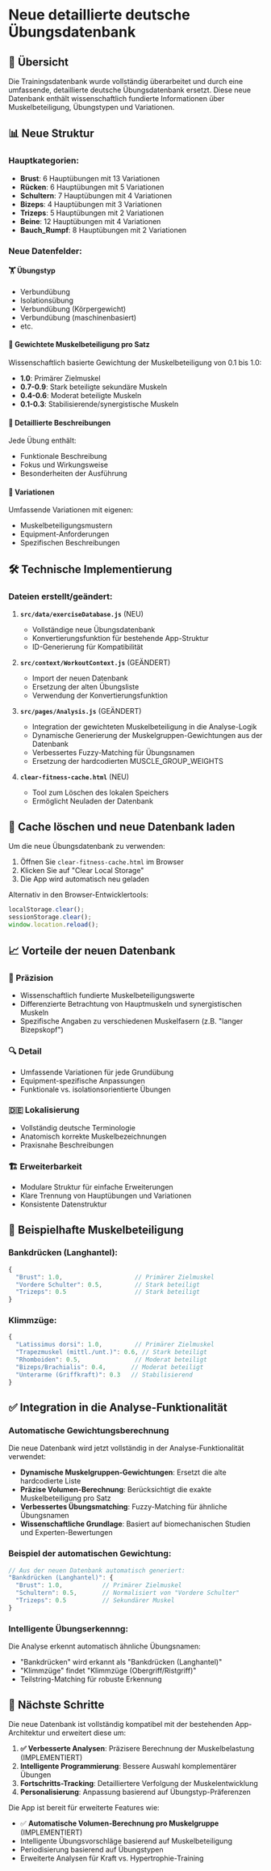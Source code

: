 # Neue detaillierte deutsche Übungsdatenbank

## 🎯 Übersicht

Die Trainingsdatenbank wurde vollständig überarbeitet und durch eine umfassende, detaillierte deutsche Übungsdatenbank ersetzt. Diese neue Datenbank enthält wissenschaftlich fundierte Informationen über Muskelbeteiligung, Übungstypen und Variationen.

## 📊 Neue Struktur

### Hauptkategorien:
- **Brust**: 6 Hauptübungen mit 13 Variationen
- **Rücken**: 6 Hauptübungen mit 5 Variationen  
- **Schultern**: 7 Hauptübungen mit 4 Variationen
- **Bizeps**: 4 Hauptübungen mit 3 Variationen
- **Trizeps**: 5 Hauptübungen mit 2 Variationen
- **Beine**: 12 Hauptübungen mit 4 Variationen
- **Bauch_Rumpf**: 8 Hauptübungen mit 2 Variationen

### Neue Datenfelder:

#### 🏋️ Übungstyp
- Verbundübung
- Isolationsübung  
- Verbundübung (Körpergewicht)
- Verbundübung (maschinenbasiert)
- etc.

#### 💪 Gewichtete Muskelbeteiligung pro Satz
Wissenschaftlich basierte Gewichtung der Muskelbeteiligung von 0.1 bis 1.0:
- **1.0**: Primärer Zielmuskel
- **0.7-0.9**: Stark beteiligte sekundäre Muskeln
- **0.4-0.6**: Moderat beteiligte Muskeln
- **0.1-0.3**: Stabilisierende/synergistische Muskeln

#### 📝 Detaillierte Beschreibungen
Jede Übung enthält:
- Funktionale Beschreibung
- Fokus und Wirkungsweise
- Besonderheiten der Ausführung

#### 🔄 Variationen
Umfassende Variationen mit eigenen:
- Muskelbeteiligungsmustern
- Equipment-Anforderungen
- Spezifischen Beschreibungen

## 🛠️ Technische Implementierung

### Dateien erstellt/geändert:

1. **`src/data/exerciseDatabase.js`** (NEU)
   - Vollständige neue Übungsdatenbank
   - Konvertierungsfunktion für bestehende App-Struktur
   - ID-Generierung für Kompatibilität

2. **`src/context/WorkoutContext.js`** (GEÄNDERT)
   - Import der neuen Datenbank
   - Ersetzung der alten Übungsliste
   - Verwendung der Konvertierungsfunktion

3. **`src/pages/Analysis.js`** (GEÄNDERT)
   - Integration der gewichteten Muskelbeteiligung in die Analyse-Logik
   - Dynamische Generierung der Muskelgruppen-Gewichtungen aus der Datenbank
   - Verbessertes Fuzzy-Matching für Übungsnamen
   - Ersetzung der hardcodierten MUSCLE_GROUP_WEIGHTS

4. **`clear-fitness-cache.html`** (NEU)
   - Tool zum Löschen des lokalen Speichers
   - Ermöglicht Neuladen der Datenbank

## 🔧 Cache löschen und neue Datenbank laden

Um die neue Übungsdatenbank zu verwenden:

1. Öffnen Sie `clear-fitness-cache.html` im Browser
2. Klicken Sie auf "Clear Local Storage"
3. Die App wird automatisch neu geladen

Alternativ in den Browser-Entwicklertools:
```javascript
localStorage.clear();
sessionStorage.clear();
window.location.reload();
```

## 📈 Vorteile der neuen Datenbank

### 🎯 Präzision
- Wissenschaftlich fundierte Muskelbeteiligungswerte
- Differenzierte Betrachtung von Hauptmuskeln und synergistischen Muskeln
- Spezifische Angaben zu verschiedenen Muskelfasern (z.B. "langer Bizepskopf")

### 🔍 Detail
- Umfassende Variationen für jede Grundübung
- Equipment-spezifische Anpassungen
- Funktionale vs. isolationsorientierte Übungen

### 🇩🇪 Lokalisierung
- Vollständig deutsche Terminologie
- Anatomisch korrekte Muskelbezeichnungen
- Praxisnahe Beschreibungen

### 🏗️ Erweiterbarkeit
- Modulare Struktur für einfache Erweiterungen
- Klare Trennung von Hauptübungen und Variationen
- Konsistente Datenstruktur

## 🧮 Beispielhafte Muskelbeteiligung

### Bankdrücken (Langhantel):
```javascript
{
  "Brust": 1.0,                    // Primärer Zielmuskel
  "Vordere Schulter": 0.5,         // Stark beteiligt
  "Trizeps": 0.5                   // Stark beteiligt
}
```

### Klimmzüge:
```javascript
{
  "Latissimus dorsi": 1.0,         // Primärer Zielmuskel
  "Trapezmuskel (mittl./unt.)": 0.6, // Stark beteiligt
  "Rhomboiden": 0.5,               // Moderat beteiligt
  "Bizeps/Brachialis": 0.4,       // Moderat beteiligt
  "Unterarme (Griffkraft)": 0.3   // Stabilisierend
}
```

## ✅ Integration in die Analyse-Funktionalität

### Automatische Gewichtungsberechnung
Die neue Datenbank wird jetzt vollständig in der Analyse-Funktionalität verwendet:

- **Dynamische Muskelgruppen-Gewichtungen**: Ersetzt die alte hardcodierte Liste
- **Präzise Volumen-Berechnung**: Berücksichtigt die exakte Muskelbeteiligung pro Satz
- **Verbessertes Übungsmatching**: Fuzzy-Matching für ähnliche Übungsnamen
- **Wissenschaftliche Grundlage**: Basiert auf biomechanischen Studien und Experten-Bewertungen

### Beispiel der automatischen Gewichtung:
```javascript
// Aus der neuen Datenbank automatisch generiert:
"Bankdrücken (Langhantel)": {
  "Brust": 1.0,           // Primärer Zielmuskel
  "Schultern": 0.5,       // Normalisiert von "Vordere Schulter"
  "Trizeps": 0.5          // Sekundärer Muskel
}
```

### Intelligente Übungserkennng:
Die Analyse erkennt automatisch ähnliche Übungsnamen:
- "Bankdrücken" wird erkannt als "Bankdrücken (Langhantel)"
- "Klimmzüge" findet "Klimmzüge (Obergriff/Ristgriff)"
- Teilstring-Matching für robuste Erkennung

## 🚀 Nächste Schritte

Die neue Datenbank ist vollständig kompatibel mit der bestehenden App-Architektur und erweitert diese um:

1. **✅ Verbesserte Analysen**: Präzisere Berechnung der Muskelbelastung (IMPLEMENTIERT)
2. **Intelligente Programmierung**: Bessere Auswahl komplementärer Übungen
3. **Fortschritts-Tracking**: Detailliertere Verfolgung der Muskelentwicklung
4. **Personalisierung**: Anpassung basierend auf Übungstyp-Präferenzen

Die App ist bereit für erweiterte Features wie:
- ✅ **Automatische Volumen-Berechnung pro Muskelgruppe** (IMPLEMENTIERT)
- Intelligente Übungsvorschläge basierend auf Muskelbeteiligung
- Periodisierung basierend auf Übungstypen
- Erweiterte Analysen für Kraft vs. Hypertrophie-Training 